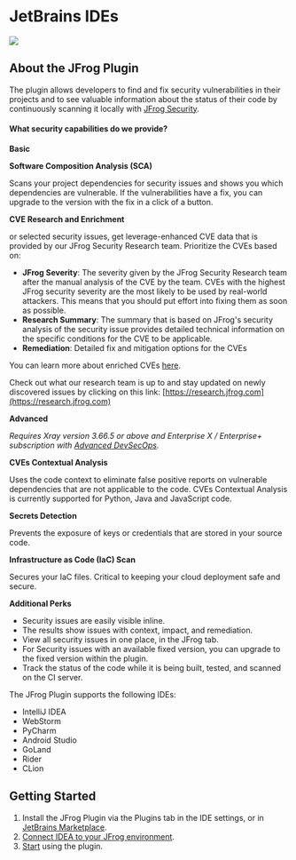 # JetBrains IDEs

![](../../.gitbook/assets/jetbrains-ides-header.png)

## About the JFrog Plugin

The plugin allows developers to find and fix security vulnerabilities in their projects and to see valuable information about the status of their code by continuously scanning it locally with [JFrog Security](https://jfrog.com/xray/).

#### What security capabilities do we provide?

**Basic**

**Software Composition Analysis (SCA)**

Scans your project dependencies for security issues and shows you which dependencies are vulnerable. If the vulnerabilities have a fix, you can upgrade to the version with the fix in a click of a button.

**CVE Research and Enrichment**

or selected security issues, get leverage-enhanced CVE data that is provided by our JFrog Security Research team. Prioritize the CVEs based on:

* **JFrog Severity**: The severity given by the JFrog Security Research team after the manual analysis of the CVE by the team. CVEs with the highest JFrog security severity are the most likely to be used by real-world attackers. This means that you should put effort into fixing them as soon as possible.
* **Research Summary**: The summary that is based on JFrog's security analysis of the security issue provides detailed technical information on the specific conditions for the CVE to be applicable.
* **Remediation**: Detailed fix and mitigation options for the CVEs

You can learn more about enriched CVEs [here](https://jfrog.com/help/r/jfrog-security-documentation/jfrog-security-cve-research-and-enrichment).

Check out what our research team is up to and stay updated on newly discovered issues by clicking on this link: [https://research.jfrog.com](https://research.jfrog.com)

**Advanced**

_Requires Xray version 3.66.5 or above and Enterprise X / Enterprise+ subscription with_ [_Advanced DevSecOps_](https://jfrog.com/xray/#xray-advanced)_._&#x20;

**CVEs Contextual Analysis**

Uses the code context to eliminate false positive reports on vulnerable dependencies that are not applicable to the code. CVEs Contextual Analysis is currently supported for Python, Java and JavaScript code.

**Secrets Detection**

Prevents the exposure of keys or credentials that are stored in your source code.

**Infrastructure as Code (IaC) Scan**

Secures your IaC files. Critical to keeping your cloud deployment safe and secure.

**Additional Perks**

* Security issues are easily visible inline.
* The results show issues with context, impact, and remediation.
* View all security issues in one place, in the JFrog tab.
* For Security issues with an available fixed version, you can upgrade to the fixed version within the plugin.
* Track the status of the code while it is being built, tested, and scanned on the CI server.

The JFrog Plugin supports the following IDEs:

* IntelliJ IDEA
* WebStorm
* PyCharm
* Android Studio
* GoLand
* Rider
* CLion

## Getting Started

1. Install the JFrog Plugin via the Plugins tab in the IDE settings, or in [JetBrains Marketplace](https://plugins.jetbrains.com/plugin/9834-jfrog).
2. [Connect IDEA to your JFrog environment](connect-the-jfrog-plugin-to-the-jfrog-platform.md).
3. [Start](using-the-jfrog-plugin-in-the-jetbrains-ides.md) using the plugin.
